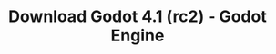 ---
# Generated by /tools/generators/src/download_archive_generator !!! do not edit by hand !!!
title: 'Download Godot 4.1 (rc2) - Godot Engine'
type: 'download/archive'
name: '4.1'
flavor: 'rc2'
release_date: '2023-06-30T03:00:00-00:00'
release_notes: 'article/release-candidate-godot-4-1-rc-2/'
primaryPlatforms:
  - 'android.apk'
  - 'linux.64'
  - 'macos.universal'
  - 'windows.64'
  - 'web'
  - 'templates'
links:
  android.apk:
    name: 'android.apk'
    title: 'Android'
    caption: 'Universal APK (ARM64 + ARMv7 + x86_64 + x86)'
    tags:
      - 'APK download'
      - 'ARM64/v7'
      - 'x86 (64 & 32 bit)'
    hosts:
      github_builds:
        regular: 'https://github.com/godotengine/godot-builds/releases/download/4.1-rc2/Godot_v4.1-rc2_android_editor.apk'
        mono: '#'
      github:
        regular: 'https://github.com/godotengine/godot/releases/download/4.1-rc2/Godot_v4.1-rc2_android_editor.apk'
        mono: '#'
  linux.64:
    name: 'linux.64'
    title: 'Linux'
    caption: 'Standard (x86_64)'
    tags:
      - '64 bit'
    hosts:
      github_builds:
        regular: 'https://github.com/godotengine/godot-builds/releases/download/4.1-rc2/Godot_v4.1-rc2_linux.x86_64.zip'
        mono: 'https://github.com/godotengine/godot-builds/releases/download/4.1-rc2/Godot_v4.1-rc2_mono_linux_x86_64.zip'
      github:
        regular: 'https://github.com/godotengine/godot/releases/download/4.1-rc2/Godot_v4.1-rc2_linux.x86_64.zip'
        mono: 'https://github.com/godotengine/godot/releases/download/4.1-rc2/Godot_v4.1-rc2_mono_linux_x86_64.zip'
  macos.universal:
    name: 'macos.universal'
    title: 'macOS'
    caption: 'Universal (x86_64 + Apple Silicon)'
    tags:
      - 'Intel/Apple Silicon'
      - '64 bit'
    hosts:
      github_builds:
        regular: 'https://github.com/godotengine/godot-builds/releases/download/4.1-rc2/Godot_v4.1-rc2_macos.universal.zip'
        mono: 'https://github.com/godotengine/godot-builds/releases/download/4.1-rc2/Godot_v4.1-rc2_mono_macos.universal.zip'
      github:
        regular: 'https://github.com/godotengine/godot/releases/download/4.1-rc2/Godot_v4.1-rc2_macos.universal.zip'
        mono: 'https://github.com/godotengine/godot/releases/download/4.1-rc2/Godot_v4.1-rc2_mono_macos.universal.zip'
  windows.64:
    name: 'windows.64'
    title: 'Windows'
    caption: 'Standard (x86_64)'
    tags:
      - '64 bit'
    hosts:
      github_builds:
        regular: 'https://github.com/godotengine/godot-builds/releases/download/4.1-rc2/Godot_v4.1-rc2_win64.exe.zip'
        mono: 'https://github.com/godotengine/godot-builds/releases/download/4.1-rc2/Godot_v4.1-rc2_mono_win64.zip'
      github:
        regular: 'https://github.com/godotengine/godot/releases/download/4.1-rc2/Godot_v4.1-rc2_win64.exe.zip'
        mono: 'https://github.com/godotengine/godot/releases/download/4.1-rc2/Godot_v4.1-rc2_mono_win64.zip'
  web:
    name: 'web'
    title: 'Web editor'
    caption: ''
    tags:
      - 'Self-hosted'
      - 'Cross-platform'
    hosts:
      github_builds:
        regular: 'https://github.com/godotengine/godot-builds/releases/download/4.1-rc2/Godot_v4.1-rc2_web_editor.zip'
        mono: '#'
      github:
        regular: 'https://github.com/godotengine/godot/releases/download/4.1-rc2/Godot_v4.1-rc2_web_editor.zip'
        mono: '#'
  linux.arm64:
    name: 'linux.arm64'
    title: 'Linux'
    caption: 'Standard (ARM64)'
    tags:
      - 'ARM64'
      - '64 bit'
    hosts:
      github_builds:
        regular: 'https://github.com/godotengine/godot-builds/releases/download/4.1-rc2/Godot_v4.1-rc2_linux.arm64.zip'
        mono: 'https://github.com/godotengine/godot-builds/releases/download/4.1-rc2/Godot_v4.1-rc2_mono_linux_arm64.zip'
      github:
        regular: 'https://github.com/godotengine/godot/releases/download/4.1-rc2/Godot_v4.1-rc2_linux.arm64.zip'
        mono: 'https://github.com/godotengine/godot/releases/download/4.1-rc2/Godot_v4.1-rc2_mono_linux_arm64.zip'
  linux.32:
    name: 'linux.32'
    title: 'Linux'
    caption: 'Standard (x86)'
    tags:
      - '32 bit'
    hosts:
      github_builds:
        regular: 'https://github.com/godotengine/godot-builds/releases/download/4.1-rc2/Godot_v4.1-rc2_linux.x86_32.zip'
        mono: 'https://github.com/godotengine/godot-builds/releases/download/4.1-rc2/Godot_v4.1-rc2_mono_linux_x86_32.zip'
      github:
        regular: 'https://github.com/godotengine/godot/releases/download/4.1-rc2/Godot_v4.1-rc2_linux.x86_32.zip'
        mono: 'https://github.com/godotengine/godot/releases/download/4.1-rc2/Godot_v4.1-rc2_mono_linux_x86_32.zip'
  linux.arm32:
    name: 'linux.arm32'
    title: 'Linux'
    caption: 'Standard (ARM32)'
    tags:
      - 'ARM32'
      - '32 bit'
    hosts:
      github_builds:
        regular: 'https://github.com/godotengine/godot-builds/releases/download/4.1-rc2/Godot_v4.1-rc2_linux.arm32.zip'
        mono: 'https://github.com/godotengine/godot-builds/releases/download/4.1-rc2/Godot_v4.1-rc2_mono_linux_arm32.zip'
      github:
        regular: 'https://github.com/godotengine/godot/releases/download/4.1-rc2/Godot_v4.1-rc2_linux.arm32.zip'
        mono: 'https://github.com/godotengine/godot/releases/download/4.1-rc2/Godot_v4.1-rc2_mono_linux_arm32.zip'
  windows.32:
    name: 'windows.32'
    title: 'Windows'
    caption: 'Standard (x86)'
    tags:
      - '32 bit'
    hosts:
      github_builds:
        regular: 'https://github.com/godotengine/godot-builds/releases/download/4.1-rc2/Godot_v4.1-rc2_win32.exe.zip'
        mono: 'https://github.com/godotengine/godot-builds/releases/download/4.1-rc2/Godot_v4.1-rc2_mono_win32.zip'
      github:
        regular: 'https://github.com/godotengine/godot/releases/download/4.1-rc2/Godot_v4.1-rc2_win32.exe.zip'
        mono: 'https://github.com/godotengine/godot/releases/download/4.1-rc2/Godot_v4.1-rc2_mono_win32.zip'
  aar_library:
    name: 'aar_library'
    title: 'AAR library'
    caption: ''
    tags:
      - 'Android plugins'
      - 'Java'
      - 'Kotlin'
    hosts:
      github_builds:
        regular: 'https://github.com/godotengine/godot-builds/releases/download/4.1-rc2/godot-lib.4.1.rc2.template_release.aar'
        mono: '#'
      github:
        regular: 'https://github.com/godotengine/godot/releases/download/4.1-rc2/godot-lib.4.1.rc2.template_release.aar'
        mono: '#'
  templates:
    name: 'templates'
    title: 'Export templates'
    caption: ''
    tags:
      - 'Used to export your games to all supported platforms'
    hosts:
      github_builds:
        regular: 'https://github.com/godotengine/godot-builds/releases/download/4.1-rc2/Godot_v4.1-rc2_export_templates.tpz'
        mono: 'https://github.com/godotengine/godot-builds/releases/download/4.1-rc2/Godot_v4.1-rc2_mono_export_templates.tpz'
      github:
        regular: 'https://github.com/godotengine/godot/releases/download/4.1-rc2/Godot_v4.1-rc2_export_templates.tpz'
        mono: 'https://github.com/godotengine/godot/releases/download/4.1-rc2/Godot_v4.1-rc2_mono_export_templates.tpz'
---